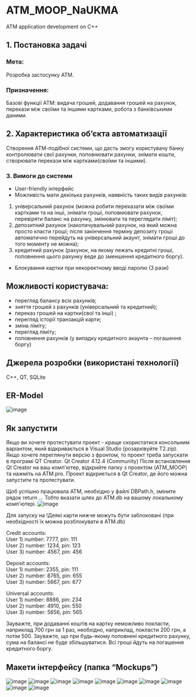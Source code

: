 # ATM_MOOP_NaUKMA
ATM application development on C++


## 1. Постановка задачі
### Мета: 
Розробка застосунку АТМ.

### Призначення: 
Базові функції АТМ: видача грошей, додавання грошей на рахунок, перекази між своїми та іншими картками, робота з банківськими даними.

## 2.	Характеристика об’єкта автоматизації
Створення АТМ-подібної системи, що дасть змогу користувачу банку контролювати свої рахунки, поповнювати рахунки, знімати кошти, створювати перекази між картками(своїми та іншими).

### 3. Вимоги до системи
* User-friendly інтерфейс
*	Можливість мати декілька рахунків, наявність таких видів рахунків:
  1. універсальний рахунок (можна робити переказати між своїми картками та на інші, знімати гроші, поповнювати рахунок,  перевіряти баланс на рахунку, змінювати та переглядати ліміт);
  2. депозитний рахунок (накопичувальний рахунок, на який можна просто класти гроші; після закінчення терміну депозиту гроші автоматично перейдуть на універсальний акаунт, знімати гроші до того моменту не можна);
  3. кредитний рахунок (рахунок, на якому лежать кредитні гроші, поповнення цього рахунку веде до зменшення кредитного боргу).
* Блокування картки при некоректному вводі паролю (3 рази)

## Можливості користувача:
* перегляд балансу всіх рахунків;
* зняття грошей з рахунків (універсальний та кредитний);
* переказ грошей на картки(свої та інші) ;
* перегляд історії транзакцій карти;
* зміна ліміту;
* перегляд ліміту;
* поповнення рахунків (у випадку кредитного акаунта – погашення боргу)

## Джерела розробки (використані технології)
C++, QT, SQLite

## ER-Model
![image](https://user-images.githubusercontent.com/60096558/137622885-87b36ed1-4c07-44e1-b67e-03090c1dc9b5.png)

## Як запустити
Якщо ви хочете протестувати проект - краще скористатися консольним варіантом, який відкривається в Visual Studio (розархівуйте T2.zip).
Якщо хочете переглянути версію з фронтом, то проект треба запускати в програмі QT Creator.
Qt Creator 4.12.4 (Community)
Після встановлення Qt Creator на ваш комп'ютер, відкрийте папку з проектом (ATM_MOOP) та нажміть на ATM.pro.
Проект відкриється в Qt Creator, де його можна запустити та протестувати.

Щоб успішно працювала АТМ, необхідно у файлі DBPath.h, змінити рядок return ...
Тобто вказати шлях до ATM.db на вашому локальному комп'ютері.
![image](https://user-images.githubusercontent.com/60096558/137624484-959813bd-d592-4930-8860-2150ceeb710b.png)

Для запуску на
!Деякі карти нижче можуть бути заблоковані (при необхідності їх можна розблокувати в ATM.db)

Credit accounts:  
User 1) number: 7777, pin: 111  
User 2) number: 1234, pin: 123  
User 3) number: 4567, pin: 456  

Deposit accounts:  
User 1) number: 2355, pin: 111  
User 2) number: 8765, pin: 655  
User 3) number: 5667, pin: 677  

Universal accounts:  
User 1) number: 8886, pin: 234  
User 2) number: 4910, pin: 550  
User 3) number: 5656, pin: 565  

Зауважте, при
додаванні коштів на картку неможливо покласти, наприклад 700 грн за 1 раз,
необхідно, наприклад, покласти 200 грн, а потім 500.
Зауважте, що при будь-якому поповнені кредитного рахунку, сума на балансі не буде збільшуватися. Всі гроші йдуть на погашення кредитного боргу.


## Макети інтерфейсу (папка “Mockups”)
![image](https://user-images.githubusercontent.com/60096558/137623212-8a2232b1-9f11-4542-9500-aa68e9cb4d27.png)
![image](https://user-images.githubusercontent.com/60096558/137623213-3fe42df0-a6d9-4f79-a985-5a632c7ffbec.png)
![image](https://user-images.githubusercontent.com/60096558/137623214-a5ad32d3-76fd-49bf-9584-31209dc6c9b1.png)
![image](https://user-images.githubusercontent.com/60096558/137623217-1b69c04a-e95a-4592-84b4-dfd41a1a06e8.png)
![image](https://user-images.githubusercontent.com/60096558/137623220-274b7150-f906-496c-a218-1e28a09fd939.png)
![image](https://user-images.githubusercontent.com/60096558/137623221-1ea24d86-80c8-4995-b904-c658112a4a7d.png)
![image](https://user-images.githubusercontent.com/60096558/137623225-a2e244bf-9826-4488-b81d-ec1a4b6b3030.png)
![image](https://user-images.githubusercontent.com/60096558/137623228-08072909-6fac-4239-a71e-ee96a2e382b7.png)
![image](https://user-images.githubusercontent.com/60096558/137623230-59f215a2-780a-42e3-84f6-2e53ef8d34e5.png)
![image](https://user-images.githubusercontent.com/60096558/137623233-300554f0-dbe7-4ef4-a3ea-8e2990aa1a67.png)
